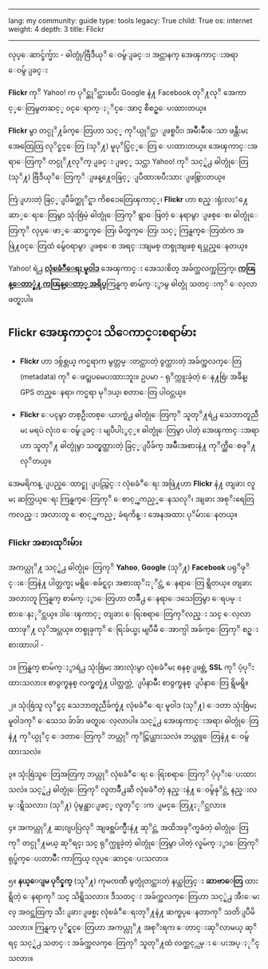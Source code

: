 

---

lang: my
community: guide
type: tools
legacy: True
child: True
os: internet
weight: 4
depth: 3
title: Flickr

---

လုပ္ေဆာင္ခ်က္မ်ား - ဓါတ္ပုံ/ဗြီဒီယုိ ေ၀မွ်ျခင္း၊ အင္တာနက္ အေၾကာင္းအရာ ေ၀မွ်ျခင္း

**Flickr** ကုိ Yahoo! က ပုိင္ဆုိင္ထားၿပီး Google နဲ႔ Facebook တုိ႔လုိ အေကာင့္ေတြမွတဆင့္ ၀င္ေရာက္ႏုိင္ေအာင္ စီစဥ္ေပးထားတယ္။

**Flickr** မွာ တင္ပုိ႔ခ်က္ေတြဟာ သင့္ ကုိယ္ပုိင္သာ ျဖစ္ၿပီး၊ အမ်ိဳးမ်ိဳးေသာ ဖန္တီးမႈ အေထြေထြ လုိင္စင္ေတြ (သုိ႔) မူပုိင္ခြင့္ေတြ ေပးထားတယ္။ အေၾကာင္းအရာေတြကုိ တင္ပုိ႔လုိက္ျခင္းျဖင့္ သင္ဟာ Yahoo! ကုိ သင့္ရဲ႕ ဓါတ္ပုံေတြ (သုိ႔) ဗြီဒီယုိေတြကုိ ျဖန္႔ေ၀ခြင့္ ျပဳထားၿပီးသား ျဖစ္သြားတယ္။

ကြဲျပားတဲ့ ခြင့္ျပဳခ်က္ဆုိင္ရာ ကိစၥေတြေၾကာင့္၊ **Flickr** ဟာ စည္းရုံးလႈံ႔ေဆာ္ေရးေတြမွာ သုံးစြဲမဲ့ ဓါတ္ပုံေတြကုိ ရွာေဖြတဲ့ ေနရာမွာ ျဖစ္ေစ၊ ဓါတ္ပုံေတြကုိ လုပ္ေဖာ္ေဆာင္ဖက္ေတြ၊ မိတ္ဖက္ေတြ၊ သင့္ ကြန္ရက္ေတြထဲက အဖြဲ႔၀င္ေတြထံ မွ်ေ၀ရာမွာ ျဖစ္ေစ အရင္းအျမစ္ တစ္ခုအျဖစ္ ရပ္တည္ေနတယ္။ 

Yahoo! ရဲ႕ [**လုံၿခံဳေရး မူ၀ါဒ**](http://privacy.yahoo.com) အေၾကာင္း အေသးစိတ္ အခ်က္အလက္အတြက္၊ [**ကၽြန္ေတာ္နဲ႔ ကၽြန္ေတာ့္ အရိပ္**](https://www.myshadow.org/content/yahoo-collection)ကြန္ရက္ စာမ်က္ႏွာမွ ဓါတ္ပုံ သတင္းကုိ ေလ့လာ ဖတ္ရႈပါ။

## Flickr အေၾကာင္း သိေကာင္းစရာမ်ား ##

- **Flickr** ဟာ ဒစ္ဂ်စ္တယ္ ကင္မရာက မွတ္တမ္းတင္ထားတဲ့ ၀ွက္ထားတဲ့ အခ်က္အလက္ေတြ (metadata) ကုိ ေဖၚျပမေပးထားဘူး။ ဥပမာ - ရုိက္ကူးခဲ့တဲ့ ေန႔စြဲ၊ အခ်ိန္၊ GPS တည္ေနရာ၊ ကင္မရာ မုိဒယ္၊ စတာေတြ ပါ၀င္တယ္။

- **Flickr** ေပၚမွာ တစ္ဦးတစ္ေယာက္ရဲ႕ ဓါတ္ပုံေတြကုိ သူတုိ႔ရဲ႕ သေဘာတူညီမႈ မရပဲ လုံး၀ ေ၀မွ်ျခင္း မျပဳပါႏွင့္။ ဓါတ္ပုံေတြမွာ ပါတဲ့ အေၾကာင္းအရာဟာ သူတုိ႔ ဓါတ္ပုံမွာ သတ္မွတ္ထားတဲ့ ခြင့္ျပဳခ်က္ အမ်ိဳးအစားနဲ႔ ကုိက္ညီေစဖုိ႔ လုိတယ္။

အေမရိကန္ ျပည္ေထာင္စု ျပည္တြင္း လုံၿခံဳေရး အဖြဲ႔ဟာ **Flickr** နဲ႔ တျခား လူမႈ ဆက္သြယ္ေရး ကြန္ရက္ေတြကုိ ေစာင့္ၾကည့္ေနသလုိ၊ အျခား အစုိးရေတြကလည္း အလားတူ ေစာင့္ၾကည့္ ခံရကိန္း အေနအထား ပုိမ်ားေနတယ္။

### Flickr အစားထုိးမ်ား ###

အကယ္လုိ႔ သင့္ရဲ႕ ဓါတ္ပုံေတြကုိ **Yahoo**, **Google** (သုိ႔) **Facebook** ပရုိဖုိင္းေတြနဲ႔ ပါတ္သက္မႈ မရွိေစခ်င္ရင္၊ အစားထုိးႏုိင္တဲ့ ေနရာေတြ ရွိတယ္။ တျခား အလားတူ ကြန္ရက္ စာမ်က္ႏွာေတြဟာ တခ်ိဳ႕ ေနရာေဒသေတြမွာ ေရပမ္းစားေနႏုိင္တယ္။ ဒါေၾကာင့္ တျခား ေရြးစရာေတြကုိလည္း သင္ ေလ့လာထားဖုိ႔ လုိအပ္တယ္။ တစ္ခုခုကုိ ေရြးခ်ယ္မႈ မျပဳမီ ေအာက္ပါ အခ်က္ေတြကုိ စဥ္းစားထားပါ -

၁။ ကြန္ရက္ စာမ်က္ႏွာရဲ႕ သုံးစြဲမႈ အားလုံးမွာ လုံၿခံဳမႈ စနစ္ျဖစ္တဲ့ **SSL** ကုိ ပံ့ပုိးထားသလား။ စာ၀ွက္စနစ္ လက္မွတ္နဲ႔ ပါတ္သက္တဲ့ ျပႆနာမ်ိဳး စာ၀ွက္စနစ္ ျပႆနာေတြ ရွိမရွိ။

၂။ သုံးစြဲသူ လုိင္စင္ သေဘာတူညီခ်က္နဲ႔ လုံၿခံဳေရး မူ၀ါဒ (သုိ႔) ေဒတာ သုံးစြဲမႈ မူ၀ါဒကုိ ေသေသ ခ်ာခ်ာ ဖတ္ရႈေလ့လာပါ။ သင့္ရဲ႕ အေၾကာင္းအရာ၊ ဓါတ္ပုံေတြနဲ႔ ကုိယ္ပုိင္ ေဒတာေတြကုိ ဘယ္လုိ ကုိင္တြယ္ထားသလဲ။ ဘယ္သူေတြနဲ႔ ေ၀မွ်ထားသလဲ။

၃။ သုံးစြဲသူေတြအတြက္ ဘယ္လုိ လုံၿခံဳေရး ေရြးစရာေတြကုိ ပံ့ပုိးေပးထားသလဲ။ သင့္ရဲ႕ ဓါတ္ပုံေတြကုိ လူတခ်ိဳ႕ဆီ လုံၿခံဳတဲ့ နည္းနဲ႔ ေ၀မွ်နုိင္တဲ့ နည္းလမ္းရွိသလား၊ (သုိ႔) ပုံမွန္အားျဖင့္ လူတုိင္းက ျမင္ေတြ႔ႏုိင္သလား။

၄။ အကယ္လုိ႔ ဆႏၵျပပြဲလုိ အျဖစ္အပ်က္မ်ိဳးနဲ႔ ဆုိင္တဲ့ အထိအခုိက္မခံတဲ့ ဓါတ္ပုံေတြကုိ တင္ပုိ႔မယ္ ဆုိရင္၊ သင္ ရုိက္ယူခဲ့တဲ့ ဓါတ္ပုံေတြမွာ ပါတဲ့ လူမ်က္ႏွာေတြကုိ ရုပ္ဖ်က္ေပးတာမ်ိဳး ကာကြယ္ လုပ္ေဆာင္ေပးသလား။

၅။ **နယ္ေျမ ပုိင္နက္** (သုိ႔) ကုမၸဏီ မွတ္ပုံတင္ထားတဲ့ နယ္အတြင္း **ဆာဗာေတြ** ထားရွိတဲ့ ေနရာကုိ သင္ သိရွိသလား။ ဒီသတင္း အခ်က္အလက္ေတြဟာ သင့္ရဲ႕ အီးေမးလ္ အ၀င္အထြက္ သီးျခားျဖစ္မႈ လုံၿခံဳေရးတုိ႔နဲ႔ ဆက္စပ္ေနတာကုိ သတိျပဳမိသလား။ ကြန္ရက္ ပုိင္ရွင္ေတြဟာ အကယ္လုိ႔ အစုိးရက ေတာင္းဆုိလာမယ္ ဆုိရင္ သင့္ရဲ႕ သတင္း အခ်က္အလက္ေတြကုိ သူတုိ႔ထံ လက္ဆင့္ကမ္း ေပးအပ္ႏုိင္သလား။

